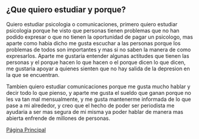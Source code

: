 ## ¿Que quiero estudiar y porque?
Quiero estudiar psicologia o comunicaciones, primero quiero estudiar psicologia porque he visto que personas tienen problemas que no han podido expresar o que no tienen la oportunidad de pagar un psicologo, mas aparte como habia dicho me gusta escuchar a las personas porque los problemas de todos son importantes y mas si no saben la manera de como expresarlos. Aparte me gustaria entender algunas actitudes que tienen las personas y el porque hacen lo que hacen o el porque dicen lo que dicen, me gustaria apoyar a quienes sienten que no hay salida de la depresion en la que se encuentran.

Tambien quiero estudiar comunicaciones porque me gusta mucho hablar y decir todo lo que pienso, y aparte me gusta el sueldo que ganan porque no les va tan mal mensualmente, y me gusta mantenerme informada de lo que pase a mi alrededor, y creo que el hecho de poder ser periodista me ayudaria a ser mas segura de mi misma ya poder hablar de manera mas abierta enfrende de millones de personas.

[Página Principal](estheral2508.github.io)
